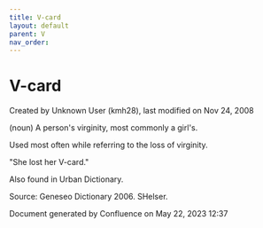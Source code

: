 ```yaml
---
title: V-card
layout: default
parent: V
nav_order:
---
```


# V-card

Created by  Unknown User (kmh28), last modified on Nov 24, 2008

(noun) A person's virginity, most commonly a girl's.

Used most often while referring to the loss of virginity.

&quot;She lost her V-card.&quot;

Also found in Urban Dictionary.

Source: Geneseo Dictionary 2006. SHelser.

Document generated by Confluence on May 22, 2023 12:37


